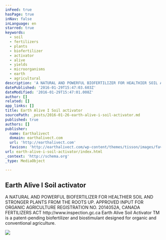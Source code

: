 ```yaml
---
inFeed: true
hasPage: true
inNav: false
inLanguage: en
starred: true
keywords:
  - soil
  - fertilizers
  - plants
  - biofertilizer
  - activator
  - alive
  - yields
  - microorganisms
  - earth
  - agricultural
description: 'A NATURAL AND POWERFUL BIOFERTILIZER FOR HEALTHIER SOIL AND STRONGER PLANTS FROM THE ROOTS UP. APPROVED INPUT FOR ORGANIC AGRICULTURE REGISTRATION NO. 2014052A, CANADA FERTILIZERS ACT http://www.inspection.gc.ca Earth Alive Soil Activator TM is a patent-pending biofertilizer and biostimulant designed for organic and conventional agriculture.'
datePublished: '2016-01-29T15:47:03.603Z'
dateModified: '2016-01-29T15:47:01.008Z'
author: []
related: []
app_links: []
title: Earth Alive I Soil activator
sourcePath: _posts/2016-01-26-earth-alive-i-soil-activator.md
published: true
authors: []
publisher:
  name: Earthalivect
  domain: earthalivect.com
  url: 'http://earthalivect.com'
  favicon: 'http://earthalivect.com/wp-content/themes/tisson/images/favicon.ico'
url: earth-alive-i-soil-activator/index.html
_context: 'http://schema.org'
_type: MediaObject

---
```

<article style=""><h1>Earth Alive I Soil activator</h1><p>A NATURAL AND POWERFUL BIOFERTILIZER FOR HEALTHIER SOIL AND STRONGER PLANTS FROM THE ROOTS UP. APPROVED INPUT FOR ORGANIC AGRICULTURE REGISTRATION NO. 2014052A, CANADA FERTILIZERS ACT http://www.inspection.gc.ca Earth Alive Soil Activator TM is a patent-pending biofertilizer and biostimulant designed for organic and conventional agriculture.</p><img src="https://s3-us-west-2.amazonaws.com/the-grid-img/p/27e5f13a8548bd70ac66b4c2f9dbdd49fb0f3bf8.jpg" /></article>
